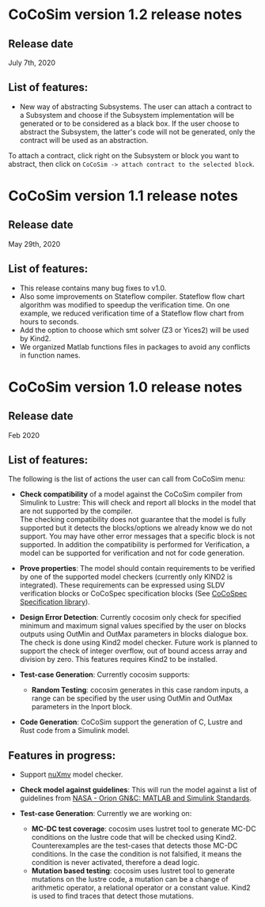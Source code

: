 CoCoSim version 1.2 release notes
===================================

Release date
------------

July 7th, 2020

List of features:
----------------

* New way of abstracting Subsystems. The user can attach a contract to a Subsystem 
and choose if the Subsystem implementation will be generated or to be considered as a 
black box.
If the user choose to abstract the Subsystem, the latter's code will not be 
generated, only the contract will be used as an abstraction.

To attach a contract, click right on the Subsystem or block you want to abstract,
then click on ```CoCoSim -> attach contract to the selected block```.

CoCoSim version 1.1 release notes
===================================

Release date
------------

May 29th, 2020

List of features:
----------------

* This release contains many bug fixes to v1.0. 
* Also some improvements on Stateflow compiler. 
Stateflow flow chart algorithm was modified to speedup the verification time. On one example, we reduced verification time of a Stateflow flow chart from hours to seconds.
* Add the option to choose which smt solver (Z3 or Yices2) will be used by Kind2.
* We organized Matlab functions files in packages to avoid any conflicts in function names.

CoCoSim version 1.0 release notes
===================================

Release date
------------

Feb 2020

List of features:
----------------
The following is the list of actions the user can call from CoCoSim menu:
* **Check compatibility** of a model against the CoCoSim compiler from Simulink to Lustre: This will check and report all blocks in the model that are not supported by the compiler. \
The checking compatibility does not guarantee that the model is fully supported but it detects the blocks/options we already know we do not support.
You may have other error messages that a specific block is not supported.
In addition the compatibility is performed for Verification, a model can be supported for verification and not for code generation.

* **Prove properties**: The model should contain requirements to be verified by one of the supported model checkers (currently only KIND2 is integrated). These requirements can be expressed using SLDV verification blocks or CoCoSpec specification blocks (See [CoCoSpec Specification library](https://github.com/coco-team/cocoSim2/blob/master/doc/specificationLibrary.md)). 
* **Design Error Detection**: Currently cocosim only check for specified minimum and maximum signal values specified by the user on blocks outputs using OutMin and OutMax parameters in blocks dialogue box. The check is done using Kind2 model checker. Future work is planned to support the check of integer overflow, out of bound access array and division by zero.
This features requires Kind2 to be installed.
* **Test-case Generation**: Currently cocosim supports:
    * **Random Testing**: cocosim generates in this case random inputs, a range can be specified by the user using OutMin and OutMax parameters in the Inport block.
* **Code Generation**: CoCoSim support the generation of C, Lustre and Rust code from a Simulink model.




Features in progress:
---------------------
* Support [nuXmv](https://nuxmv.fbk.eu/) model checker.
* **Check model against guidelines**: This will run the model against a list of guidelines from [NASA - Orion GN&C: MATLAB and Simulink Standards](https://www.mathworks.com/solutions/aerospace-defense/standards/nasa.html).

* **Test-case Generation**: Currently we are working on:
    * **MC-DC test coverage**: cocosim uses lustret tool to generate MC-DC conditions on the lustre code that will be checked using Kind2. Counterexamples are the test-cases that detects those MC-DC conditions. In the case the condition is not falsified, it means the condition is never activated, therefore a dead logic. 
    * **Mutation based testing**: cocosim uses lustret tool to generate mutations on the lustre code, a mutation can be a change of arithmetic operator, a relational operator or a constant value. Kind2 is used to find traces that detect those mutations.
    
